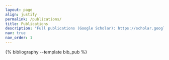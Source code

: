 ```yaml
---
layout: page
align: justify
permalink: /publications/
title: Publications
description: "Full publications (Google Scholar): https://scholar.google.com/citations?user=Fi6WlW0AAAAJ&hl=en"
nav: true
nav_order: 1
---
```


<!-- _pages/publications.md -->
<div class="publications">

{% bibliography --template bib_pub %}

</div>
